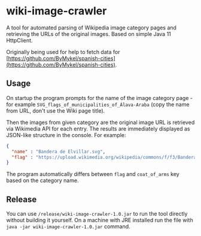 # wiki-image-crawler

A tool for automated parsing of Wikipedia image category pages and retrieving the URLs of the original images. Based on simple Java 11 HttpClient.

Originally being used for help to fetch data for [https://github.com/ByMykel/spanish-cities](https://github.com/ByMykel/spanish-cities).

## Usage

On startup the program prompts for the name of the image category page - for example `SVG_flags_of_municipalities_of_Álava-Araba` (copy the name from URL, don't use the Wiki page title). 

Then the images from given category are the original image URL is retrieved via Wikimedia API for each entry. The results are immediately displayed as JSON-like structure in the console. For example:

```json
{
  "name" : "Bandera de Elvillar.svg",
  "flag" : "https://upload.wikimedia.org/wikipedia/commons/f/f3/Bandera_de_Elvillar.svg"
}
```

The program automatically differs between `flag` and `coat_of_arms` key based on the category name.

## Release

You can use `/release/wiki-image-crawler-1.0.jar` to run the tool directly without building it yourself. On a machine with JRE installed run the file with `java -jar wiki-image-crawler-1.0.jar` command.
